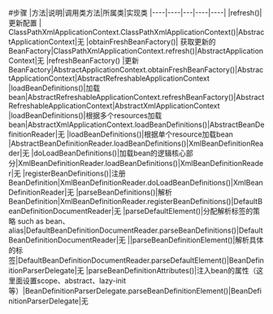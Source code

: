 #步骤
|方法|说明|调用类方法|所属类|实现类
|----|----|---|----|----|
|refresh()|   更新配置  | ClassPathXmlApplicationContext.ClassPathXmlApplicationContext()|AbstractApplicationContext|无
|obtainFreshBeanFactory()| 获取更新的BeanFactory|ClassPathXmlApplicationContext.refresh()|AbstractApplicationContext|无
|refreshBeanFactory() |更新BeanFactory|AbstractApplicationContext.obtainFreshBeanFactory()|AbstractApplicationContext|AbstractRefreshableApplicationContext
|loadBeanDefinitions()|加载bean|AbstractRefreshableApplicationContext.refreshBeanFactory()|AbstractRefreshableApplicationContext|AbstractXmlApplicationContext
|loadBeanDefinitions()|根据多个resources加载bean|AbstractXmlApplicationContext.loadBeanDefinitions()|AbstractBeanDefinitionReader|无
|loadBeanDefinitions()|根据单个resource加载bean |AbstractBeanDefinitionReader.loadBeanDefinitions()|XmlBeanDefinitionReader|无
|doLoadBeanDefinitions()|加载bean的逻辑核心部分|XmlBeanDefinitionReader.loadBeanDefinitions()|XmlBeanDefinitionReader|无
|registerBeanDefinitions()|注册BeanDefinition|XmlBeanDefinitionReader.doLoadBeanDefinitions()|XmlBeanDefinitionReader|无
|parseBeanDefinitions()|解析BeanDefinition|XmlBeanDefinitionReader.registerBeanDefinitions()|DefaultBeanDefinitionDocumentReader|无
|parseDefaultElement()|分配解析标签的策略 such as bean、alias|DefaultBeanDefinitionDocumentReader.parseBeanDefinitions()|DefaultBeanDefinitionDocumentReader|无
||parseBeanDefinitionElement()|解析具体的标签|DefaultBeanDefinitionDocumentReader.parseDefaultElement()|BeanDefinitionParserDelegate|无
|parseBeanDefinitionAttributes()|注入bean的属性（这里面设置scope、abstract、lazy-init等）|BeanDefinitionParserDelegate.parseBeanDefinitionElement()|BeanDefinitionParserDelegate|无